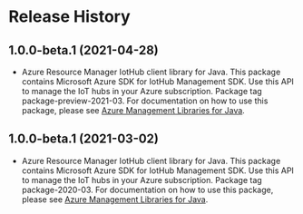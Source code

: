 # Release History

## 1.0.0-beta.1 (2021-04-28)

- Azure Resource Manager IotHub client library for Java. This package contains Microsoft Azure SDK for IotHub Management SDK. Use this API to manage the IoT hubs in your Azure subscription. Package tag package-preview-2021-03. For documentation on how to use this package, please see [Azure Management Libraries for Java](https://aka.ms/azsdk/java/mgmt).

## 1.0.0-beta.1 (2021-03-02)

- Azure Resource Manager IotHub client library for Java. This package contains Microsoft Azure SDK for IotHub Management SDK. Use this API to manage the IoT hubs in your Azure subscription. Package tag package-2020-03. For documentation on how to use this package, please see [Azure Management Libraries for Java](https://aka.ms/azsdk/java/mgmt).
